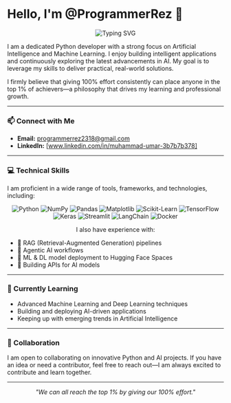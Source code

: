 # Hello, I'm @ProgrammerRez 👋

<p align="center">
  <img src="https://readme-typing-svg.herokuapp.com?font=Fira+Code&size=30&pause=1000&color=3399FF&center=true&vCenter=true&width=565&lines=AI+Python+Developer;Machine+Learning+Enthusiast;Open+to+Collaboration" alt="Typing SVG" />
</p>

I am a dedicated Python developer with a strong focus on Artificial Intelligence and Machine Learning. I enjoy building intelligent applications and continuously exploring the latest advancements in AI. My goal is to leverage my skills to deliver practical, real-world solutions.

I firmly believe that giving 100% effort consistently can place anyone in the top 1% of achievers—a philosophy that drives my learning and professional growth.

---

### 📫 Connect with Me

- **Email:** [programmerrez2318@gmail.com](mailto:programmerrez2318@gmail.com)  
- **LinkedIn:** [www.linkedin.com/in/muhammad-umar-3b7b7b378]  

---

### 💻 Technical Skills

I am proficient in a wide range of tools, frameworks, and technologies, including:

<p align="center">
  <img alt="Python" src="https://img.shields.io/badge/Python-3776AB?style=for-the-badge&logo=python&logoColor=white" />
  <img alt="NumPy" src="https://img.shields.io/badge/NumPy-013243?style=for-the-badge&logo=numpy&logoColor=white" />
  <img alt="Pandas" src="https://img.shields.io/badge/Pandas-150458?style=for-the-badge&logo=pandas&logoColor=white" />
  <img alt="Matplotlib" src="https://img.shields.io/badge/Matplotlib-F37626?style=for-the-badge&logo=matplotlib&logoColor=white" />
  <img alt="Scikit-Learn" src="https://img.shields.io/badge/Scikit--Learn-F7931E?style=for-the-badge&logo=scikitlearn&logoColor=white" />
  <img alt="TensorFlow" src="https://img.shields.io/badge/TensorFlow-FF6F00?style=for-the-badge&logo=tensorflow&logoColor=white" />
  <img alt="Keras" src="https://img.shields.io/badge/Keras-D00000?style=for-the-badge&logo=keras&logoColor=white" />
  <img alt="Streamlit" src="https://img.shields.io/badge/Streamlit-FF4B4B?style=for-the-badge&logo=streamlit&logoColor=white" />
  <img alt="LangChain" src="https://img.shields.io/badge/LangChain-000000?style=for-the-badge&logo=langchain&logoColor=white" />
  <img alt="Docker" src="https://img.shields.io/badge/Docker-2496ED?style=for-the-badge&logo=docker&logoColor=white" />
</p>

<p align="center">
  I also have experience with:
</p>

<ul>
  <li>🔹 RAG (Retrieval-Augmented Generation) pipelines</li>
  <li>🔹 Agentic AI workflows</li>
  <li>🔹 ML & DL model deployment to Hugging Face Spaces</li>
  <li>🔹 Building APIs for AI models</li>
</ul>

---

### 🌱 Currently Learning

- Advanced Machine Learning and Deep Learning techniques  
- Building and deploying AI-driven applications  
- Keeping up with emerging trends in Artificial Intelligence  

---

### 💞️ Collaboration

I am open to collaborating on innovative Python and AI projects. If you have an idea or need a contributor, feel free to reach out—I am always excited to contribute and learn together.

---

<p align="center">
  <i>"We can all reach the top 1% by giving our 100% effort."</i>
</p>

